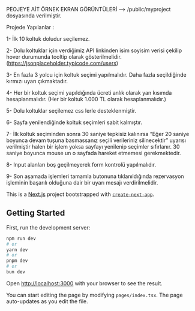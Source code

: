 PEOJEYE AİT ÖRNEK EKRAN GÖRÜNTÜLERİ --> /public/myproject dosyasında verilmiştir.

Projede Yapılanlar :

1- İlk 10 koltuk doludur seçilemez.

2- Dolu koltuklar için verdiğimiz API linkinden isim soyisim verisi çekilip hover durumunda tooltip olarak gösterilmelidir. (https://jsonplaceholder.typicode.com/users)

3- En fazla 3 yolcu için koltuk seçimi yapılmalıdır. Daha fazla seçildiğinde kırmızı uyarı çıkmaktadır.

4- Her bir koltuk seçimi yapıldığında ücreti anlık olarak yan kısımda hesaplanmalıdır. (Her bir koltuk 1.000 TL olarak hesaplanmalıdır.)

5- Dolu koltuklar seçilemez css lerle desteklenmiştir.

6- Sayfa yenilendiğinde koltuk seçimleri sabit kalmıştır.

7- İlk koltuk seçiminden sonra 30 saniye tepkisiz kalınırsa “Eğer 20 saniye boyunca devam tuşuna basmassanız seçili verileriniz silinecektir” uyarısı verilmiştir halen bir işlem yoksa sayfayı yenilenip seçimler sıfırlanır. 30 saniye boyunca mouse un o sayfada hareket etmemesi gerekmektedir.

8- Input alanları boş geçilmeyerek form kontrolü yapılmalıdır.

9- Son aşamada işlemleri tamamla butonuna tıklanıldığında rezervasyon işleminin başarılı olduğuna dair bir uyarı mesajı verdirilmelidir.

This is a [Next.js](https://nextjs.org) project bootstrapped with [`create-next-app`](https://nextjs.org/docs/pages/api-reference/create-next-app).

## Getting Started

First, run the development server:

```bash
npm run dev
# or
yarn dev
# or
pnpm dev
# or
bun dev
```

Open [http://localhost:3000](http://localhost:3000) with your browser to see the result.

You can start editing the page by modifying `pages/index.tsx`. The page auto-updates as you edit the file.
